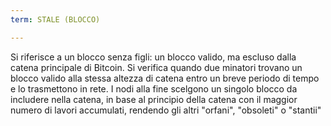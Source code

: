 ```yaml
---
term: STALE (BLOCCO)

---
```

Si riferisce a un blocco senza figli: un blocco valido, ma escluso dalla catena principale di Bitcoin. Si verifica quando due minatori trovano un blocco valido alla stessa altezza di catena entro un breve periodo di tempo e lo trasmettono in rete. I nodi alla fine scelgono un singolo blocco da includere nella catena, in base al principio della catena con il maggior numero di lavori accumulati, rendendo gli altri "orfani", "obsoleti" o "stantii"